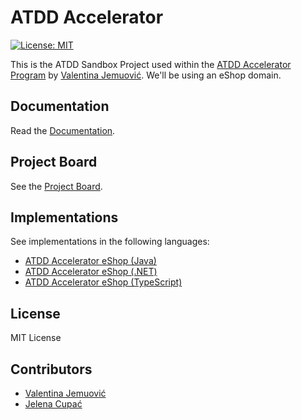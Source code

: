 # ATDD Accelerator

[![License: MIT](https://img.shields.io/badge/License-MIT-blue.svg)](https://opensource.org/licenses/MIT)

This is the ATDD Sandbox Project used within the [ATDD Accelerator Program](https://atdd-accelerator.optivem.com/) by [Valentina Jemuović](https://www.linkedin.com/in/valentinajemuovic/). We'll be using an eShop domain.

## Documentation

Read the [Documentation](https://optivem.github.io/atdd-accelerator-eshop/).

## Project Board

See the [Project Board](https://github.com/orgs/optivem/projects/11).

## Implementations

See implementations in the following languages:

- [ATDD Accelerator eShop (Java)](https://github.com/optivem/atdd-accelerator-eshop-java)
- [ATDD Accelerator eShop (.NET)](https://github.com/optivem/atdd-accelerator-eshop-dotnet)
- [ATDD Accelerator eShop (TypeScript)](https://github.com/optivem/atdd-accelerator-eshop-typescript)

## License

MIT License

## Contributors

- [Valentina Jemuović](https://github.com/valentinajemuovic)
- [Jelena Cupać](https://github.com/jcupac)